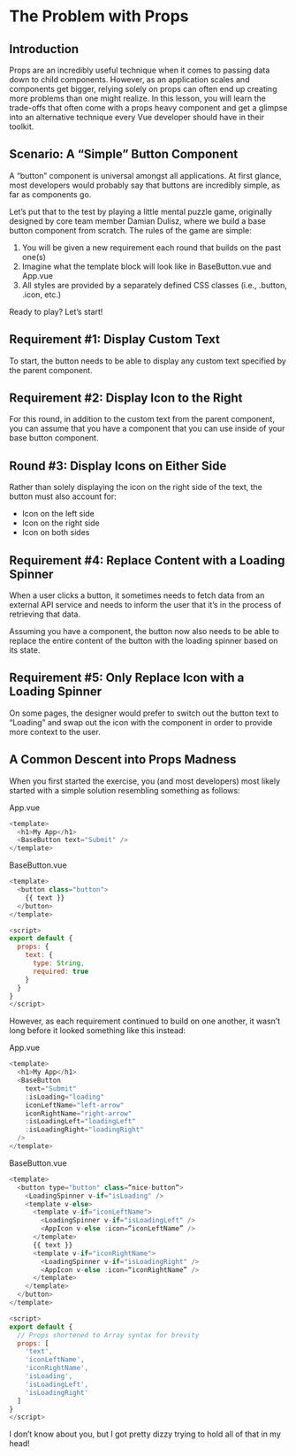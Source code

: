 # The Problem with Props

## Introduction

Props are an incredibly useful technique when it comes to passing data down to child components. However, as an application scales and components get bigger, relying solely on props can often end up creating more problems than one might realize. In this lesson, you will learn the trade-offs that often come with a props heavy component and get a glimpse into an alternative technique every Vue developer should have in their toolkit.

## Scenario: A “Simple” Button Component

A “button” component is universal amongst all applications. At first glance, most developers would probably say that buttons are incredibly simple, as far as components go.

Let’s put that to the test by playing a little mental puzzle game, originally designed by core team member Damian Dulisz, where we build a base button component from scratch. The rules of the game are simple:

1. You will be given a new requirement each round that builds on the past one(s)
2. Imagine what the template block will look like in BaseButton.vue and App.vue
3. All styles are provided by a separately defined CSS classes (i.e., .button, .icon, etc.)

Ready to play? Let’s start!

## Requirement #1: Display Custom Text

To start, the button needs to be able to display any custom text specified by the parent component.

## Requirement #2: Display Icon to the Right

For this round, in addition to the custom text from the parent component, you can assume that you have a <app-icon :icon="iconName" /> component that you can use inside of your base button component.

## Round #3: Display Icons on Either Side

Rather than solely displaying the icon on the right side of the text, the button must also account for:

- Icon on the left side
- Icon on the right side
- Icon on both sides

## Requirement #4: Replace Content with a Loading Spinner

When a user clicks a button, it sometimes needs to fetch data from an external API service and needs to inform the user that it’s in the process of retrieving that data.

Assuming you have a <LoadingSpinner /> component, the button now also needs to be able to replace the entire content of the button with the loading spinner based on its state.

## Requirement #5: Only Replace Icon with a Loading Spinner

On some pages, the designer would prefer to switch out the button text to “Loading” and swap out the icon with the <LoadingSpinner /> component in order to provide more context to the user.

## A Common Descent into Props Madness

When you first started the exercise, you (and most developers) most likely started with a simple solution resembling something as follows:

App.vue

```javaScript
<template>
  <h1>My App</h1>
  <BaseButton text="Submit" />
</template>
```

BaseButton.vue

```javaScript
<template>
  <button class="button">
    {{ text }}
  </button>
</template>

<script>
export default {
  props: {
    text: {
      type: String,
      required: true
    }
  }
}
</script>
```

However, as each requirement continued to build on one another, it wasn’t long before it looked something like this instead:

App.vue

```javaScript
<template>
  <h1>My App</h1>
  <BaseButton 
    text="Submit" 
    :isLoading="loading"
    iconLeftName="left-arrow"
    iconRightName="right-arrow"
    :isLoadingLeft="loadingLeft"
    :isLoadingRight="loadingRight"
  />
</template>
```

BaseButton.vue

```javaScript
<template>
  <button type="button" class=“nice-button“>
    <LoadingSpinner v-if="isLoading" />
    <template v-else>
      <template v-if="iconLeftName">
        <LoadingSpinner v-if="isLoadingLeft" />
        <AppIcon v-else :icon=“iconLeftName” />
      </template>
      {{ text }}
      <template v-if="iconRightName">
        <LoadingSpinner v-if="isLoadingRight" />
        <AppIcon v-else :icon=“iconRightName” />
      </template>
    </template>
  </button>
</template>

<script>
export default {
  // Props shortened to Array syntax for brevity
  props: [
    'text', 
    'iconLeftName', 
    'iconRightName', 
    'isLoading', 
    'isLoadingLeft', 
    'isLoadingRight'
  ]
}
</script>
```
I don’t know about you, but I got pretty dizzy trying to hold all of that in my head!